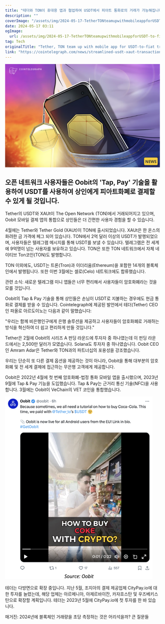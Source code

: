 ```yaml
---
title: "테더와 TON이 휴대용 앱과 협업하여 USDT에서 피아트 통화로의 거래가 가능해집니다"
description: ""
coverImage: "/assets/img/2024-05-17-TetherTONteamupwithmobileappforUSDT-to-fiattransactions_thumbnail.png"
date: 2024-05-17 03:11
ogImage: 
  url: /assets/img/2024-05-17-TetherTONteamupwithmobileappforUSDT-to-fiattransactions_thumbnail.png
tag: Tech
originalTitle: "Tether, TON team up with mobile app for USDT-to-fiat transactions"
link: "https://cointelegraph.com/news/streamlined-usdt-xaut-transactions-ton-oobit"
---
```



![이미지](/assets/img/2024-05-17-TetherTONteamupwithmobileappforUSDT-to-fiattransactions_thumbnail.png)

## 오픈 네트워크 사용자들은 Oobit의 'Tap, Pay' 기술을 활용하여 USDT를 사용하여 상인에게 피아트화폐로 결제할 수 있게 될 것입니다.

Tether의 USDT와 XAUt이 The Open Network (TON)에서 거래되어지고 있으며, Oobit 모바일 결제 앱의 통합으로 상인들은 더 간편한 사용자 경험을 할 수 있습니다.

4월에는 Tether와 Tether Gold (XAUt)이 TON에 출시되었습니다. XAUt은 한 온스의 화려한 금 가격에 페그 되어 있습니다. TON에서 2억 달러 이상의 USDT가 발행되었으며, 사용자들은 텔레그램 메시지를 통해 USDT를 보낼 수 있습니다. 텔레그램은 전 세계에 9억명이 넘는 사용자를 보유하고 있습니다. TON은 또한 TON 네트워크에서 자체 네이티브 Ton코인(TON)도 발행합니다.

<div class="content-ad"></div>

TON 이외에도, USDT는 트론(Tron)과 이더리움(Ethereum)을 포함한 14개의 블록체인에서 발행됩니다. 또한 이번 3월에는 셀로(Celo) 네트워크에도 합류했습니다.

관련 소식: 새로운 텔레그램 미니 앱들은 너무 편리해서 사용자들이 암호화폐라는 것을 모를 것입니다.

Oobit의 Tap & Pay 기술을 통해 상인들은 손님이 USDT로 지불하는 경우에도 현금 통화로 결제를 받을 수 있습니다. Cointelegraph에 제공된 발언에서 테더(Tether) CEO인 파올로 아르도이노는 다음과 같이 말했습니다:

"우리는 함께 비은행인구에게 은행 솔루션을 제공하고 사용자들이 암호화폐로 거래하는 방식을 혁신하여 더 쉽고 편리하게 만들 것입니다."

<div class="content-ad"></div>

Tether은 2월에 Oobit의 시리즈 A 펀딩 라운드에 투자자 중 하나였는데 이 펀딩 라운드에서는 2,500만 달러가 모였습니다. Solana도 투자자 중 하나였습니다. Oobit CEO인 Amram Adar은 Tether와 TON과의 파트너십의 포용성을 강조했습니다.

우리는 단순히 또 다른 결제 옵션을 제공하는 것이 아니라, Oobit을 통해 대부분의 암호화폐 및 전 세계 결제에 접근하는 무은행 고객에게 제공합니다.

Oobit은 2022년 4월에 첫 번째 암호화폐-법정 통화 모바일 앱을 출시했으며, 2023년 9월에 Tap & Pay 기능을 도입했습니다. Tap & Pay는 근거리 통신 기술(NFC)을 사용합니다. 3월에는 Oobit이 VeChain의 VET 코인을 통합했습니다.

![이미지](/assets/img/2024-05-17-TetherTONteamupwithmobileappforUSDT-to-fiattransactions_0.png)

<div class="content-ad"></div>

테더는 다방면으로 확장 중입니다. 지난 5월, 조지아의 결제 제공업체 CityPay.io에 대한 투자를 늘렸는데, 해당 업체는 아르메니아, 아제르바이잔, 카자흐스탄 및 우즈베키스탄으로 확장할 계획입니다. 테더는 2023년 5월에 CityPay.io에 첫 투자를 한 바 있습니다.

매거진: 2024년에 블록체인 거래량을 초당 측정하는 것은 어리석을까? 큰 질문들